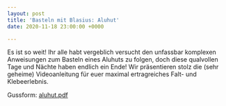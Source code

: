 ```yaml
---
layout: post
title: 'Basteln mit Blasius: Aluhut'
date: 2020-11-18 23:00:00 +0000

---
```

Es ist so weit! Ihr alle habt vergeblich versucht den unfassbar komplexen Anweisungen zum Basteln eines Aluhuts zu folgen, doch diese qualvollen Tage und Nächte haben endlich ein Ende! Wir präsentieren stolz die (sehr geheime) Videoanleitung für euer maximal ertragreiches Falt- und Klebeerlebnis.

Gussform: [aluhut.pdf](/uploads/aluhut.pdf "aluhut.pdf")